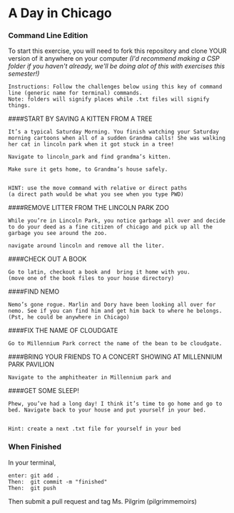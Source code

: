 # A Day in Chicago
### Command Line Edition


To start this exercise, you will need to fork this repository and clone YOUR  version of it anywhere on your computer
*(I'd recommend making a CSP folder if you haven't already, we'll be doing alot of this with exercises this semester!)*


```
Instructions: Follow the challenges below using this key of command line (generic name for terminal) commands.
Note: folders will signify places while .txt files will signify things. 
```



####START BY SAVING A KITTEN FROM A TREE
```
It’s a typical Saturday Morning. You finish watching your Saturday morning cartoons when all of a sudden Grandma calls! She was walking her cat in lincoln park when it got stuck in a tree!

Navigate to lincoln_park and find grandma’s kitten.

Make sure it gets home, to Grandma’s house safely. 


HINT: use the move command with relative or direct paths
(a direct path would be what you see when you type PWD)
```

####REMOVE LITTER FROM THE LINCOLN PARK ZOO
```
While you’re in Lincoln Park, you notice garbage all over and decide to do your deed as a fine citizen of chicago and pick up all the garbage you see around the zoo. 

navigate around lincoln and remove all the liter.
```


####CHECK OUT A BOOK
```
Go to latin, checkout a book and  bring it home with you. 
(move one of the book files to your house directory)
```


####FIND NEMO
```
Nemo’s gone rogue. Marlin and Dory have been looking all over for nemo. See if you can find him and get him back to where he belongs. (Pst, he could be anywhere in Chicago)

```


####FIX THE NAME OF CLOUDGATE
```
Go to Millennium Park correct the name of the bean to be cloudgate. 
```

####BRING YOUR FRIENDS TO A CONCERT SHOWING AT MILLENNIUM PARK PAVILION
```
Navigate to the amphitheater in Millennium park and 
```



####GET SOME SLEEP!
```
Phew, you’ve had a long day! I think it’s time to go home and go to bed. Navigate back to your house and put yourself in your bed. 


Hint: create a next .txt file for yourself in your bed
```



### When Finished
In your terminal, 
```
enter: git add .
Then:  git commit -m "finished"
Then:  git push
```
Then submit a pull request and tag Ms. Pilgrim (pilgrimmemoirs)
